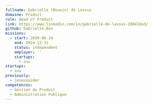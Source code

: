 ```yaml
---
fullname: Gabrielle (Bouxin) de Lassus
domaine: Produit
role: Head of Product
link: https://www.linkedin.com/in/gabrielle-de-lassus-286410a3/
github: Gabrielle-Bxn
missions:
  - start: 2020-06-24
    end: 2024-12-31
    status: independent
    employer: ''
    startups:
      - snu
startups:
  - snu
previously:
  - jeveuxaider
competences:
  - Gestion de Produit
  - Administration Publique
---
```

